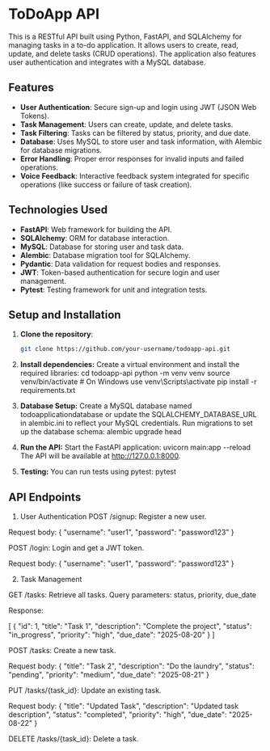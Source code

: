 # ToDoApp API

This is a RESTful API built using Python, FastAPI, and SQLAlchemy for managing tasks in a to-do application. It allows users to create, read, update, and delete tasks (CRUD operations). The application also features user authentication and integrates with a MySQL database.

## Features
- **User Authentication**: Secure sign-up and login using JWT (JSON Web Tokens).
- **Task Management**: Users can create, update, and delete tasks.
- **Task Filtering**: Tasks can be filtered by status, priority, and due date.
- **Database**: Uses MySQL to store user and task information, with Alembic for database migrations.
- **Error Handling**: Proper error responses for invalid inputs and failed operations.
- **Voice Feedback**: Interactive feedback system integrated for specific operations (like success or failure of task creation).

## Technologies Used
- **FastAPI**: Web framework for building the API.
- **SQLAlchemy**: ORM for database interaction.
- **MySQL**: Database for storing user and task data.
- **Alembic**: Database migration tool for SQLAlchemy.
- **Pydantic**: Data validation for request bodies and responses.
- **JWT**: Token-based authentication for secure login and user management.
- **Pytest**: Testing framework for unit and integration tests.


## Setup and Installation

1. **Clone the repository**:
   ```bash
   git clone https://github.com/your-username/todoapp-api.git
   
2. **Install dependencies:**
Create a virtual environment and install the required libraries:
  cd todoapp-api
  python -m venv venv
  source venv/bin/activate  # On Windows use venv\Scripts\activate
  pip install -r requirements.txt

3. **Database Setup:**
Create a MySQL database named todoapplicationdatabase or update the SQLALCHEMY_DATABASE_URL in alembic.ini to reflect your MySQL credentials.
Run migrations to set up the database schema:
  alembic upgrade head

4. **Run the API:**
Start the FastAPI application:
  uvicorn main:app --reload
The API will be available at http://127.0.0.1:8000.

5. **Testing:**
You can run tests using pytest:
 pytest


## API Endpoints

1. User Authentication
POST /signup: Register a new user.

Request body:
{
  "username": "user1",
  "password": "password123"
}


POST /login: Login and get a JWT token.

Request body:
{
  "username": "user1",
  "password": "password123"
}

2. Task Management

GET /tasks: Retrieve all tasks.
Query parameters: status, priority, due_date

Response:

[
  {
    "id": 1,
    "title": "Task 1",
    "description": "Complete the project",
    "status": "in_progress",
    "priority": "high",
    "due_date": "2025-08-20"
  }
]


POST /tasks: Create a new task.

Request body:
{
  "title": "Task 2",
  "description": "Do the laundry",
  "status": "pending",
  "priority": "medium",
  "due_date": "2025-08-21"
}


PUT /tasks/{task_id}: Update an existing task.

Request body:
{
  "title": "Updated Task",
  "description": "Updated task description",
  "status": "completed",
  "priority": "high",
  "due_date": "2025-08-22"
}


DELETE /tasks/{task_id}: Delete a task.
